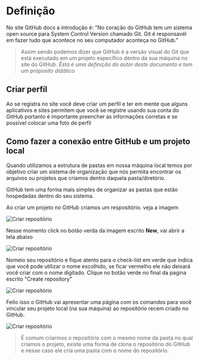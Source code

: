 # Definição #
No site GitHub docs a introdução é:
"No coração do GitHub tem um sistema open source para System Control Version chamado Git. Git é responsavél em fazer tudo que acontece no seu computador aconteça no GitHub."

>Assim sendo podemos dizer que GitHub é a versão visual do Git que está executado em um projeto específico dentro da sua máquina no site do GitHub.
*Ésta é uma definição do autor deste documento e tem um próposito didático*

## Criar perfíl
Ao se registra no site você deve criar um perfil e ter em mente que alguns aplicativos e sites permitem que você se registre usando sua conta do GitHub portanto é importante preencher as informações corretas e se possível colocar uma foto de perfil

## Como fazer a conexão entre GitHub e um projeto local
Quando utilizamos a estrutura de pastas em nossa máquina local temos por objetivo criar um sistema de organização que nós permita encontrar os arquivos ou projetos que criamos dentro daquela pasta/diretório.

GitHub tem uma forma mais simples de organizar as pastas que estão 
hospedadas dentro do seu sistema.


Ao criar um projeto no GitHub criamos um respositório. veja a imagem

![Criar repositório](https://i.imgur.com/EaLKdBz.png)


Nesse momento click no botão verda da imagem escrito **New**, vai abrir a tela abaixo

![Criar repositório](https://i.imgur.com/xeKVF2D.png)


Nomeio seu repositório e fique atento para o check-list em verde que indica que você pode utilizar o nome escolhido, se ficar vermelho ele não deixará você criar com o nome digitado. Clique no botão verde no final da pagina escrito "Create repository"

![Criar repositório](https://i.imgur.com/yuoVo1u.png)



Feito isso o GitHub vai apresentar uma página com os comandos para você vincular seu projeto local (na sua máquina) ao repositório recem criado no GitHub.

![Criar repositório](https://i.imgur.com/pvCe3tg.png)


>É comum criarmos o repositório com o mesmo nome da pasta no qual criamos o projeto, existe uma forma de clona o repositório do GitHub e nesse caso ele cria uma pasta com o nome do repositório.

